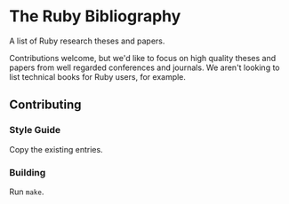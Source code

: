 # The Ruby Bibliography

A list of Ruby research theses and papers.

Contributions welcome, but we'd like to focus on high quality theses and papers from well regarded
conferences and journals. We aren't looking to list technical books for Ruby users, for example.

## Contributing

### Style Guide

Copy the existing entries.

### Building

Run `make`.
